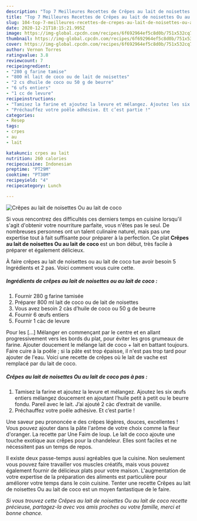 ```yaml
---
description: "Top 7 Meilleures Recettes de Crêpes au lait de noisettes Ou au lait de coco"
title: "Top 7 Meilleures Recettes de Crêpes au lait de noisettes Ou au lait de coco"
slug: 104-top-7-meilleures-recettes-de-crepes-au-lait-de-noisettes-ou-au-lait-de-coco
date: 2020-12-21T18:15:21.995Z
image: https://img-global.cpcdn.com/recipes/6f692964ef5c8d0b/751x532cq70/crepes-au-lait-de-noisettes-ou-au-lait-de-coco-photo-principale-de-la-recette.jpg
thumbnail: https://img-global.cpcdn.com/recipes/6f692964ef5c8d0b/751x532cq70/crepes-au-lait-de-noisettes-ou-au-lait-de-coco-photo-principale-de-la-recette.jpg
cover: https://img-global.cpcdn.com/recipes/6f692964ef5c8d0b/751x532cq70/crepes-au-lait-de-noisettes-ou-au-lait-de-coco-photo-principale-de-la-recette.jpg
author: Vernon Torres
ratingvalue: 3.8
reviewcount: 7
recipeingredient:
- "280 g farine tamise"
- "800 ml lait de coco ou de lait de noisettes"
- "2 cs dhuile de coco ou 50 g de beurre"
- "6 ufs entiers"
- "1 cc de levure"
recipeinstructions:
- "Tamisez la farine et ajoutez la levure et mélangez. Ajoutez les six œufs entiers mélangez doucement en ajoutant l’huile petit à petit ou le beurre fondu. Pareil avec le lait. J’ai ajouté 2 càc d’extrait de vanille."
- "Préchauffez votre poêle adhésive. Et c’est partie !"
categories:
- Resep
tags:
- crpes
- au
- lait

katakunci: crpes au lait 
nutrition: 260 calories
recipecuisine: Indonesian
preptime: "PT29M"
cooktime: "PT30M"
recipeyield: "4"
recipecategory: Lunch

---
```



![Crêpes au lait de noisettes Ou au lait de coco](https://img-global.cpcdn.com/recipes/6f692964ef5c8d0b/751x532cq70/crepes-au-lait-de-noisettes-ou-au-lait-de-coco-photo-principale-de-la-recette.jpg)

Si vous rencontrez des difficultés ces derniers temps en cuisine lorsqu'il s'agit d'obtenir votre nourriture parfaite, vous n'êtes pas le seul. De nombreuses personnes ont un talent culinaire naturel, mais pas une expertise tout à fait suffisante pour préparer à la perfection. Ce plat <strong> Crêpes au lait de noisettes Ou au lait de coco </strong> est un bon début, très facile à préparer et également délicieux.

<!--inarticleads1-->

À faire crêpes au lait de noisettes ou au lait de coco tue avoir besoin 5 Ingrédients et 2 pas. Voici comment vous cuire cette.

##### Ingrédients de crêpes au lait de noisettes ou au lait de coco :

1. Fournir 280 g farine tamisée
1. Préparer 800 ml lait de coco ou de lait de noisettes
1. Vous avez besoin 2 càs d’huile de coco ou 50 g de beurre
1. Fournir 6 œufs entiers
1. Fournir 1 càc de levure


Pour les […] Mélanger en commençant par le centre et en allant progressivement vers les bords du plat, pour éviter les gros grumeaux de farine. Ajouter doucement le mélange lait de coco + lait en battant toujours. Faire cuire à la poêle ; si la pâte est trop épaisse, il n&#39;est pas trop tard pour ajouter de l&#39;eau. Voici une recette de crêpes où le lait de vache est remplacé par du lait de coco. 

<!--inarticleads2-->

##### Crêpes au lait de noisettes Ou au lait de coco pas à pas :

1. Tamisez la farine et ajoutez la levure et mélangez. Ajoutez les six œufs entiers mélangez doucement en ajoutant l’huile petit à petit ou le beurre fondu. Pareil avec le lait. J’ai ajouté 2 càc d’extrait de vanille.
1. Préchauffez votre poêle adhésive. Et c’est partie !


Une saveur peu prononcée e des crêpes légères, douces, excellentes ! Vous pouvez ajouter dans la pâte l&#39;arôme de votre choix comme la fleur d&#39;oranger. La recette par Une Faim de loup. Le lait de coco ajoute une touche exotique aux crêpes pour la chandeleur. Elles sont faciles et ne nécessitent pas un temps de repos. 

<!--inarticleads1-->

<p>
Il existe deux passe-temps aussi agréables que la cuisine. Non seulement vous pouvez faire travailler vos muscles créatifs, mais vous pouvez également fournir de délicieux plats pour votre maison. L'augmentation de votre expertise de la préparation des aliments est particulière pour améliorer votre temps dans le coin cuisine. Tenter une recette Crêpes au lait de noisettes Ou au lait de coco est un moyen fantastique de le faire.
</p>

<p>
<i>Si vous trouvez cette Crêpes au lait de noisettes Ou au lait de coco recette précieuse, partagez-la avec vos amis proches ou votre famille, merci et bonne chance.</i>
</p>
